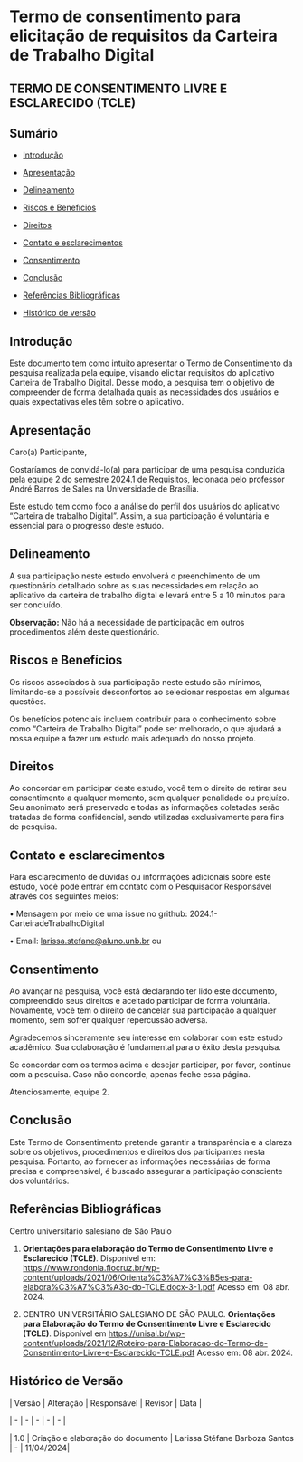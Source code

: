 # Termo de consentimento para elicitação de requisitos da Carteira de Trabalho Digital


## TERMO DE CONSENTIMENTO LIVRE E ESCLARECIDO (TCLE)


## Sumário

* [Introdução](#Introdução)

* [Apresentação](#Apresentação)

* [Delineamento](#Delineamento)

* [Riscos e Benefícios](#Riscos-e-Benefícios)

* [Direitos](#Direitos)

* [Contato e esclarecimentos](#Contato-e-esclarecimentos)

* [Consentimento](#Consentimento)

* [Conclusão](#Conclusão)

* [Referências Bibliográficas](#Referências-Bibliográficas)

* [Histórico de versão](#Histórico-de-versão)


## Introdução


Este documento tem como intuito apresentar o Termo de Consentimento da pesquisa realizada pela equipe, visando elicitar requisitos do aplicativo Carteira de Trabalho Digital. Desse modo, a pesquisa tem o objetivo de compreender de forma detalhada quais as necessidades dos usuários e quais expectativas eles têm sobre o aplicativo.


## Apresentação


Caro(a) Participante,

Gostaríamos de convidá-lo(a) para participar de uma pesquisa conduzida pela equipe 2 do semestre 2024.1 de Requisitos, lecionada pelo professor André Barros de Sales na Universidade de Brasília.

Este estudo tem como foco a análise do perfil dos usuários do aplicativo “Carteira de trabalho Digital”. Assim, a sua participação é voluntária e essencial para o progresso deste estudo.


## Delineamento


A sua participação neste estudo envolverá o preenchimento de um questionário detalhado sobre as suas necessidades em relação ao aplicativo da carteira de trabalho digital e levará entre 5 a 10 minutos para ser concluído.


**Observação:** Não há a necessidade de participação em outros procedimentos além deste questionário.


## Riscos e Benefícios


Os riscos associados à sua participação neste estudo são mínimos, limitando-se a possíveis desconfortos ao selecionar respostas em algumas questões.

Os benefícios potenciais incluem contribuir para o conhecimento sobre como “Carteira de Trabalho Digital” pode ser melhorado, o que ajudará a nossa equipe a fazer um estudo mais adequado do nosso projeto.


## Direitos

Ao concordar em participar deste estudo, você tem o direito de retirar seu consentimento a qualquer momento, sem qualquer penalidade ou prejuízo. Seu anonimato será preservado e todas as informações coletadas serão tratadas de forma confidencial, sendo utilizadas exclusivamente para fins de pesquisa.


## Contato e esclarecimentos


Para esclarecimento de dúvidas ou informações adicionais sobre este estudo, você pode entrar em contato com o Pesquisador Responsável através dos seguintes meios:

• Mensagem por meio de uma issue no grithub: 2024.1-CarteiradeTrabalhoDigital


• Email: larissa.stefane@aluno.unb.br ou


## Consentimento


Ao avançar na pesquisa, você está declarando ter lido este documento, compreendido seus direitos e aceitado participar de forma voluntária. Novamente, você tem o direito de cancelar sua participação a qualquer momento, sem sofrer qualquer repercussão adversa.


Agradecemos sinceramente seu interesse em colaborar com este estudo acadêmico. Sua colaboração é fundamental para o êxito desta pesquisa.

Se concordar com os termos acima e desejar participar, por favor, continue com a pesquisa. Caso não concorde, apenas feche essa página.


Atenciosamente, equipe 2.


## Conclusão


Este Termo de Consentimento pretende garantir a transparência e a clareza sobre os objetivos, procedimentos e direitos dos participantes nesta pesquisa. Portanto, ao fornecer as informações necessárias de forma precisa e compreensível, é buscado assegurar a participação consciente dos voluntários.


## Referências Bibliográficas



Centro universitário salesiano de São Paulo

1. **Orientações para elaboração do Termo de Consentimento Livre e Esclarecido (TCLE)**. Disponível em: <https://www.rondonia.fiocruz.br/wp-content/uploads/2021/06/Orienta%C3%A7%C3%B5es-para-elabora%C3%A7%C3%A3o-do-TCLE.docx-3-1.pdf> Acesso em: 08 abr. 2024.

2. CENTRO UNIVERSITÁRIO SALESIANO DE SÃO PAULO. **Orientações para Elaboração do Termo de Consentimento Livre e Esclarecido (TCLE)**. Disponível em <https://unisal.br/wp-content/uploads/2021/12/Roteiro-para-Elaboracao-do-Termo-de-Consentimento-Livre-e-Esclarecido-TCLE.pdf> Acesso em: 08 abr. 2024.


## Histórico de Versão

| Versão | Alteração | Responsável | Revisor | Data |

| - | - | - | - | - |

| 1.0 | Criação e elaboração do documento | Larissa Stéfane Barboza Santos | - | 11/04/2024|
